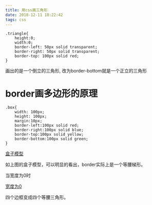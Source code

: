 ```yaml
---
title: 用css画三角形
date: 2018-12-11 18:22:42
tags: css
---
```


```
.triangle{
    height:0;
    width:0;
    border-left: 50px solid transparent;
    border-right: 50px solid transparent;
    border-top: 100px solid red;
}

```

画出的是一个倒立的三角形, 改为border-bottom就是一个正立的三角形

<!-- more -->

# border画多边形的原理

```
.box{
    width: 100px;
    height: 100px;
    margin:10px;
    border-left:100px solid red;
    border-right:100px solid blue;
    border-top:100px solid yellow;
    border-bottom:100px solid green;
}
```

[盒子模型](/images/微信截图_20181212091150.png)

如上图的盒子模型，可以明显的看出，border实际上是一个等腰梯形。

当宽度为0时

[宽度为0](/images/微信截图_20181212092124.png)

四个边框变成四个等腰三角形。